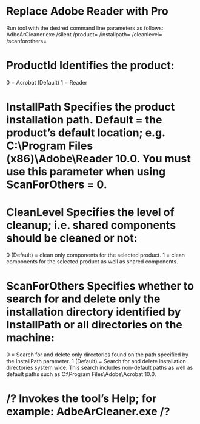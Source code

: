 # Replace Adobe Reader with Pro
Run tool with the desired command line parameters as follows:
AdbeArCleaner.exe /silent /product=<ProductId> /installpath=<InstallPath> /cleanlevel=<CleanLevel> 
/scanforothers=<ScanForOthers>

# ProductId	Identifies the product:
0 = Acrobat (Default)
1 = Reader
# InstallPath	Specifies the product installation path. Default = the product’s default location; e.g. C:\Program Files (x86)\Adobe\Reader 10.0. You must use this parameter when using ScanForOthers = 0.
# CleanLevel	Specifies the level of cleanup; i.e. shared components should be cleaned or not:
0 (Default) = clean only components for the selected product.
1 = clean components for the selected product as well as shared components.
# ScanForOthers	Specifies whether to search for and delete only the installation directory identified by InstallPath or all directories on the machine:
0 = Search for and delete only directories found on the path specified by the InstallPath parameter.
1 (Default) = Search for and delete installation directories system wide. This search includes non-default paths as well as default paths such as C:\Program Files\Adobe\Acrobat 10.0.
# /?	Invokes the tool’s Help; for example: AdbeArCleaner.exe /?
